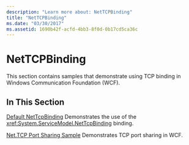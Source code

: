 ```yaml
---
description: "Learn more about: NetTCPBinding"
title: "NetTCPBinding"
ms.date: "03/30/2017"
ms.assetid: 1690b42f-acfd-4bb3-8f0d-0b17cd5ca36c
---
```

# NetTCPBinding

This section contains samples that demonstrate using TCP binding in Windows Communication Foundation (WCF).

## In This Section

 [Default NetTcpBinding](default-nettcpbinding.md)
Demonstrates the use of the <xref:System.ServiceModel.NetTcpBinding> binding.

 [Net.TCP Port Sharing Sample](net-tcp-port-sharing-sample.md)
Demonstrates TCP port sharing in WCF.
